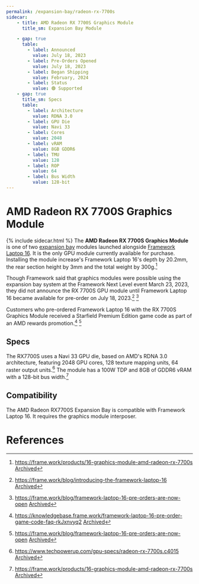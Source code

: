 ```yaml
---
permalink: /expansion-bay/radeon-rx-7700s
sidecar:
    - title: AMD Radeon RX 7700S Graphics Module
      title_sm: Expansion Bay Module

    - gap: true 
      table: 
        - label: Announced
          value: July 18, 2023
        - label: Pre-Orders Opened
          value: July 18, 2023
        - label: Began Shipping
          value: February, 2024
        - label: Status
          value: 🟢 Supported
    - gap: true
      title_sm: Specs
      table:
        - label: Architecture
          value: RDNA 3.0
        - label: GPU Die
          value: Navi 33
        - label: Cores
          value: 2048
        - label: vRAM
          value: 8GB GDDR6
        - label: TMU
          value: 128
        - label: ROP
          value: 64
        - label: Bus Width
          value: 128-bit
---
```

# AMD Radeon RX 7700S Graphics Module
{% include sidecar.html %}
The **AMD Radeon RX 7700S Graphics Module** is one of two [expansion bay](/expansion-bay) modules launched alongside [Framework Laptop 16](/framework-laptop-16). It is the only GPU module currently available for purchase. Installing the module increase's Framework Laptop 16's depth by 20.2mm, the rear section height by 3mm and the total weight by 300g.[^1]

Though Framework said that graphics modules were possible using the expansion bay system at the Framework Next Level event March 23, 2023, they did not announce the RX 7700S GPU module until Framework Laptop 16 became available for pre-order on July 18, 2023.[^4] [^5]

Customers who pre-ordered Framework Laptop 16 with the RX 7700S Graphics Module received a Starfield Premium Edition game code as part of an AMD rewards promotion.[^2] [^5]

## Specs
The RX7700S uses a Navi 33 GPU die, based on AMD's RDNA 3.0 architecture, featuring 2048 GPU cores, 128 texture mapping units, 64 raster output units.[^3] The module has a 100W TDP and 8GB of GDDR6 vRAM with a 128-bit bus width.[^1]

## Compatibility
The AMD Radeon RX7700S Expansion Bay is compatible with Framework Laptop 16. It requires the graphics module interposer.

# References
[^1]: <https://frame.work/products/16-graphics-module-amd-radeon-rx-7700s> [Archived](https://web.archive.org/web/20250101174825/https://frame.work/products/16-graphics-module-amd-radeon-rx-7700s)
[^2]: <https://knowledgebase.frame.work/framework-laptop-16-pre-order-game-code-faq-rkJxnvyq2> [Archived](https://web.archive.org/web/20240315002351/https://knowledgebase.frame.work/framework-laptop-16-pre-order-game-code-faq-rkJxnvyq2)
[^3]: <https://www.techpowerup.com/gpu-specs/radeon-rx-7700s.c4015> [Archived](https://web.archive.org/web/20250101180201/https://www.techpowerup.com/gpu-specs/radeon-rx-7700s.c4015)
[^4]: <https://frame.work/blog/introducing-the-framework-laptop-16> [Archived](http://web.archive.org/web/20250101212249/https://frame.work/blog/introducing-the-framework-laptop-16)
[^5]: <https://frame.work/blog/framework-laptop-16-pre-orders-are-now-open> [Archived](https://web.archive.org/web/20250101210953/https://frame.work/blog/framework-laptop-16-pre-orders-are-now-open)
